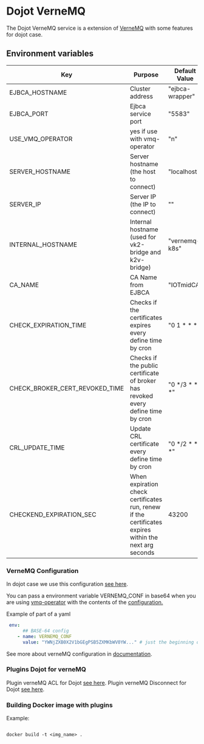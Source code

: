 # **Dojot VerneMQ**

The Dojot VerneMQ service is a extension of [VerneMQ](https://github.com/vernemq/vernemq) with some features for dojot case.


## **Environment variables**

Key                      | Purpose                                                       | Default Value  | Accepted values
-----------------------  | --------------------------------------------------------------| -------------- |------------
EJBCA_HOSTNAME           | Cluster address                                               | "ejbca-wrapper"| IP or DNSs
EJBCA_PORT               | Ejbca service port                                            | "5583"         | port values
USE_VMQ_OPERATOR         | yes if use with vmq-operator                                  | "n"            | y or n
SERVER_HOSTNAME          | Server hostname (the host to connect)                         | "localhost"    | hostname
SERVER_IP                | Server IP (the IP to connect)                                 | ""             | IP
INTERNAL_HOSTNAME        | Internal hostname (used for vk2-bridge and k2v-bridge)        | "vernemq-k8s"  | hostname
CA_NAME                  | CA Name from EJBCA                                            | "IOTmidCA"     | string
CHECK_EXPIRATION_TIME    | Checks if the certificates expires every define time by cron  | "0 1 * * *"    | cron schedule expressions
CHECK_BROKER_CERT_REVOKED_TIME  | Checks if the public certificate of broker has revoked every define time by cron  | "0 */3 * * *" | cron schedule expressions
CRL_UPDATE_TIME          | Update CRL certificate every define time by cron              | "0 */2 * * *" | cron schedule expressions
CHECKEND_EXPIRATION_SEC  | When expiration check certificates run, renew if the certificates expires within the next arg seconds| 43200  | seconds


### **VerneMQ Configuration**

In dojot case we use this configuration [see here](./examples/vernemq.conf).

You can pass a environment variable VERNEMQ_CONF in base64 when you are using [vmq-operator](https://github.com/vernemq/vmq-operator) with the contents of the [configuration.](./examples/vernemq.conf)

Example of part of a yaml

```yaml
 env:
      ## BASE-64 config
    - name: VERNEMQ_CONF
      value: "YWNjZXB0X2V1bGEgPSB5ZXMKbWV0YW..." # just the beginning of base64
```

See more about verneMQ configuration in [documentation](https://docs.vernemq.com/).

### **Plugins Dojot for verneMQ**

Plugin verneMQ ACL for Dojot  [see here](./src/dojot_acl_plugin).
Plugin verneMQ Disconnect for Dojot [see here](./src/dojot_disconnect_plugin).

### **Building Docker image with plugins**

Example:

```shell

docker build -t <img_name> .

```

